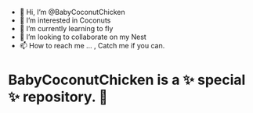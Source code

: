 - 👋 Hi, I’m @BabyCoconutChicken
- 👀 I’m interested in Coconuts
- 🌱 I’m currently learning to fly
- 💞️ I’m looking to collaborate on my Nest
- 📫 How to reach me ... , Catch me if you can.


# BabyCoconutChicken is a ✨ special ✨ repository. 🐥

